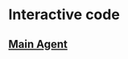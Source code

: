 # Interactive code
## [Main Agent](https://colab.research.google.com/drive/1UVPlk-JmT8WX8eaC983H7KKVhSb5hltW?usp=sharing)
